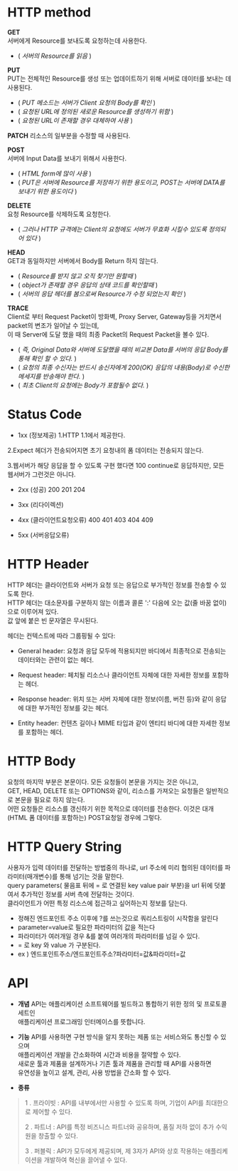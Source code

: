 # HTTP method

**GET**   
서버에게 Resource를 보내도록 요청하는데 사용한다.   
- ( _서버의 Resource를 읽음_ )

**PUT**   
PUT는 전체적인 Resource를 생성 또는 업데이트하기 위해 서버로 데이터를 보내는 데 사용된다.       
- ( _PUT 메소드는 서버가 Client 요청의 Body를 확인_ )    
- ( _요청된 URL에 정의된 새로운 Resource를 생성하기 위함_ )    
- ( _요청된 URL이 존재할 경우 대체하여 사용_ )

**PATCH**
리소스의 일부분을 수정할 때 사용된다.

**POST**    
서버에 Input Data를 보내기 위해서 사용한다.   
- ( _HTML form에 많이 사용_ )
- ( _PUT은 서버에 Resource를 저장하기 위한 용도이고, POST는 서버에 DATA를 보내기 위한 용도이다_ )

**DELETE**   
요청 Resource를 삭제하도록 요청한다.    
- ( _그러나 HTTP 규격에는 Client의 요청에도 서버가 무효화 시킬수 있도록 정의되어 있다_ )

**HEAD**    
GET과 동일하지만 서버에서 Body를 Return 하지 않는다.    
- ( _Resource를 받지 않고 오직 찾기만 원할때_ )    
- ( _object가 존재할 경우 응답의 상태 코드를 확인할때_ )    
- ( _서버의 응답 헤더를 봄으로써 Resource가 수정 되었는지 확인_ )

**TRACE**   
Client로 부터 Request Packet이 방화벽, Proxy Server, Gateway등을 거치면서 packet의 변조가 일어날 수 있는데,   
이 때 Server에 도달 했을 때의 최종 Packet의 Request Packet을 볼수 있다.    
- ( _즉, Original Data와 서버에 도달했을 때의 비교본 Data를 서버의 응답 Body를 통해 확인 할 수 있다._ )    
- ( _요청의 최종 수신자는 반드시 송신자에게 200(OK) 응답의 내용(Body)로 수신한 메세지를 반송해야 한다._ )   
- ( _최초 Client의 요청에는 Body가 포함될수 없다._ )

# Status Code

- 1xx (정보제공)
1.HTTP 1.1에서 제공한다.

2.Expect 헤더가 전송되어지면 초기 요청내의 폼 데이터는 전송되지 않는다.

3.웹서버가 해당 응답을 할 수 있도록 구현 했다면 100 continue로 응답하지만, 모든 웹서버가 그런것은 아니다.

- 2xx (성공)
200 201 204

- 3xx (리다이렉션)

- 4xx (클라이언트요청오류)
400 401 403 404 409

- 5xx (서버응답오류)

# HTTP Header

HTTP 헤더는 클라이언트와 서버가 요청 또는 응답으로 부가적인 정보를 전송할 수 있도록 한다.   
HTTP 헤더는 대소문자를 구분하지 않는 이름과 콜론 ':' 다음에 오는 값(줄 바꿈 없이)으로 이루어져 있다.   
값 앞에 붙은 빈 문자열은 무시된다.

헤더는 컨텍스트에 따라 그룹핑될 수 있다:

- General header: 요청과 응답 모두에 적용되지만 바디에서 최종적으로 전송되는 데이터와는 관련이 없는 헤더.

- Request header: 페치될 리소스나 클라이언트 자체에 대한 자세한 정보를 포함하는 헤더.

- Response header: 위치 또는 서버 자체에 대한 정보(이름, 버전 등)와 같이 응답에 대한 부가적인 정보를 갖는 헤더.

- Entity header: 컨텐츠 길이나 MIME 타입과 같이 엔티티 바디에 대한 자세한 정보를 포함하는 헤더.

# HTTP Body

요청의 마지막 부분은 본문이다. 모든 요청들이 본문을 가지는 것은 아니고,   
GET, HEAD, DELETE 또는 OPTIONS와 같이, 리소스를 가져오는 요청들은 일반적으로 본문을 필요로 하지 않는다.    
어떤 요청들은 리소스를 갱신하기 위한 목적으로 데이터를 전송한다. 이것은 대개 (HTML 폼 데이터를 포함하는) POST요청일 경우에 그렇다.

# HTTP Query String

사용자가 입력 데이터를 전달하는 방법중의 하나로, url 주소에 미리 협의된 데이터를 파라미터(매개변수)를 통해 넘기는 것을 말한다.    
query parameters( 물음표 뒤에 = 로 연결된 key value pair 부분)을 url 뒤에 덧붙여서 추가적인 정보를 서버 측에 전달하는 것이다.   
클라이언트가 어떤 특정 리소스에 접근하고 싶어하는지 정보를 담는다.

- 정해진 엔드포인트 주소 이후에 ?를 쓰는것으로 쿼리스트링이 시작함을 알린다
- parameter=value로 필요한 파라미터의 값을 적는다
- 파라미터가 여러개일 경우 &를 붙여 여러개의 파라미터를 넘길 수 있다.
- = 로 key 와 value 가 구분된다.
- ex ) 엔드포인트주소/엔드포인트주소?파라미터=값&파라미터=값

# API

- **개념**
API는 애플리케이션 소프트웨어를 빌드하고 통합하기 위한 정의 및 프로토콜 세트인   
애플리케이션 프로그래밍 인터메이스를 뜻합니다.

- **기능**
API를 사용하면 구현 방식을 알지 못하는 제품 또는 서비스와도 통신할 수 있으며   
애플리케이션 개발을 간소화하여 시간과 비용을 절약할 수 있다.    
새로운 툴과 제품을 설계하거나 기존 툴과 제품을 관리할 때 API를 사용하면    
유연성을 높이고 설계, 관리, 사용 방법을 간소화 할 수 있다.

- **종류**
> 1 . 프라이빗 : API를 내부에서만 사용할 수 있도록 하며, 기업이 API를 최대한으로 제어할 수 있다.
>
> 2 . 파트너 : API를 특정 비즈니스 파트너와 공유하며, 품질 저하 없이 추가 수익원을 창출할 수 있다.
>
> 3 . 퍼블릭 : API가 모두에게 제공되며, 제 3자가 API와 상호 작용하는 애플리케이션을 개발하여 혁신을 끌어낼 수 있다.
